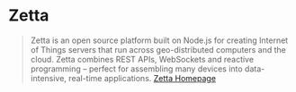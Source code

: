 # Zetta

> Zetta is an open source platform built on Node.js for creating Internet of Things servers that run across geo-distributed computers and the cloud. Zetta combines REST APIs, WebSockets and reactive programming – perfect for assembling many devices into data-intensive, real-time applications. [Zetta Homepage](http://www.zettajs.org/)

